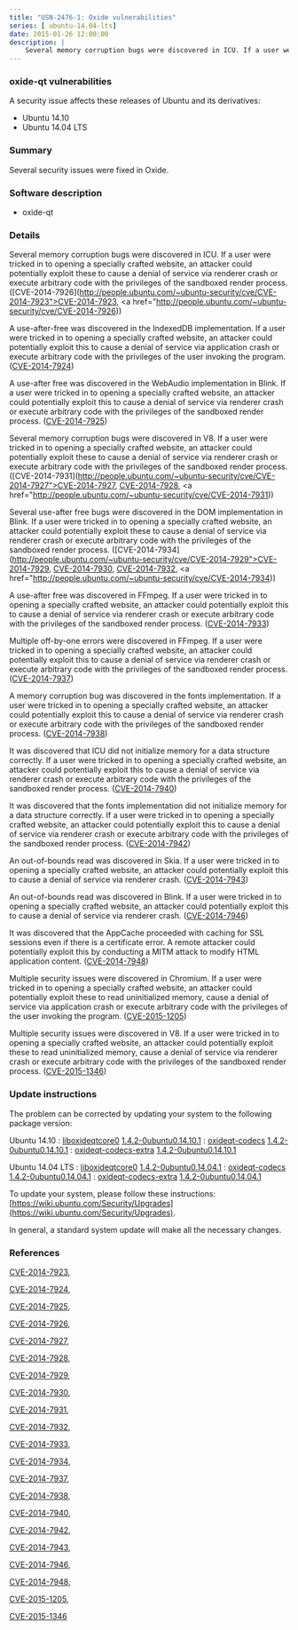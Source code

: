 ```yaml
---
title: "USN-2476-1: Oxide vulnerabilities"
series: [ ubuntu-14.04-lts]
date: 2015-01-26 12:00:00
description: |
    Several memory corruption bugs were discovered in ICU. If a user were tricked in to opening a specially crafted website, an attacker could potentially exploit these to cause a denial of service via renderer crash or execute arbitrary code with the privileges of the sandboxed render process. ([CVE-2014-7926](http://people.ubuntu.com/~ubuntu-security/cve/CVE-2014-7923">CVE-2014-7923</a>, <a href="http://people.ubuntu.com/~ubuntu-security/cve/CVE-2014-7926))
--- 
```

 
 


### oxide-qt vulnerabilities

A security issue affects these releases of Ubuntu and its derivatives:

* Ubuntu 14.10
* Ubuntu 14.04 LTS

### Summary

Several security issues were fixed in Oxide. 

### Software description

* oxide-qt 

### Details

Several memory corruption bugs were discovered in ICU. If a user were tricked in to opening a specially crafted website, an attacker could potentially exploit these to cause a denial of service via renderer crash or execute arbitrary code with the privileges of the sandboxed render process. ([CVE-2014-7926](http://people.ubuntu.com/~ubuntu-security/cve/CVE-2014-7923">CVE-2014-7923</a>, <a href="http://people.ubuntu.com/~ubuntu-security/cve/CVE-2014-7926))

A use-after-free was discovered in the IndexedDB implementation. If a user were tricked in to opening a specially crafted website, an attacker could potentially exploit this to cause a denial of service via application crash or execute arbitrary code with the privileges of the user invoking the program. ([CVE-2014-7924](http://people.ubuntu.com/~ubuntu-security/cve/CVE-2014-7924))

A use-after free was discovered in the WebAudio implementation in Blink. If a user were tricked in to opening a specially crafted website, an attacker could potentially exploit this to cause a denial of service via renderer crash or execute arbitrary code with the privileges of the sandboxed render process. ([CVE-2014-7925](http://people.ubuntu.com/~ubuntu-security/cve/CVE-2014-7925))

Several memory corruption bugs were discovered in V8. If a user were tricked in to opening a specially crafted website, an attacker could potentially exploit these to cause a denial of service via renderer crash or execute arbitrary code with the privileges of the sandboxed render process. ([CVE-2014-7931](http://people.ubuntu.com/~ubuntu-security/cve/CVE-2014-7927">CVE-2014-7927</a>, <a href="http://people.ubuntu.com/~ubuntu-security/cve/CVE-2014-7928">CVE-2014-7928</a>, <a href="http://people.ubuntu.com/~ubuntu-security/cve/CVE-2014-7931))

Several use-after free bugs were discovered in the DOM implementation in Blink. If a user were tricked in to opening a specially crafted website, an attacker could potentially exploit these to cause a denial of service via renderer crash or execute arbitrary code with the privileges of the sandboxed render process. ([CVE-2014-7934](http://people.ubuntu.com/~ubuntu-security/cve/CVE-2014-7929">CVE-2014-7929</a>, <a href="http://people.ubuntu.com/~ubuntu-security/cve/CVE-2014-7930">CVE-2014-7930</a>, <a href="http://people.ubuntu.com/~ubuntu-security/cve/CVE-2014-7932">CVE-2014-7932</a>, <a href="http://people.ubuntu.com/~ubuntu-security/cve/CVE-2014-7934))

A use-after free was discovered in FFmpeg. If a user were tricked in to opening a specially crafted website, an attacker could potentially exploit this to cause a denial of service via renderer crash or execute arbitrary code with the privileges of the sandboxed render process. ([CVE-2014-7933](http://people.ubuntu.com/~ubuntu-security/cve/CVE-2014-7933))

Multiple off-by-one errors were discovered in FFmpeg. If a user were tricked in to opening a specially crafted website, an attacker could potentially exploit this to cause a denial of service via renderer crash or execute arbitrary code with the privileges of the sandboxed render process. ([CVE-2014-7937](http://people.ubuntu.com/~ubuntu-security/cve/CVE-2014-7937))

A memory corruption bug was discovered in the fonts implementation. If a user were tricked in to opening a specially crafted website, an attacker could potentially exploit this to cause a denial of service via renderer crash or execute arbitrary code with the privileges of the sandboxed render process. ([CVE-2014-7938](http://people.ubuntu.com/~ubuntu-security/cve/CVE-2014-7938))

It was discovered that ICU did not initialize memory for a data structure correctly. If a user were tricked in to opening a specially crafted website, an attacker could potentially exploit this to cause a denial of service via renderer crash or execute arbitrary code with the privileges of the sandboxed render process. ([CVE-2014-7940](http://people.ubuntu.com/~ubuntu-security/cve/CVE-2014-7940))

It was discovered that the fonts implementation did not initialize memory for a data structure correctly. If a user were tricked in to opening a specially crafted website, an attacker could potentially exploit this to cause a denial of service via renderer crash or execute arbitrary code with the privileges of the sandboxed render process. ([CVE-2014-7942](http://people.ubuntu.com/~ubuntu-security/cve/CVE-2014-7942))

An out-of-bounds read was discovered in Skia. If a user were tricked in to opening a specially crafted website, an attacker could potentially exploit this to cause a denial of service via renderer crash. ([CVE-2014-7943](http://people.ubuntu.com/~ubuntu-security/cve/CVE-2014-7943))

An out-of-bounds read was discovered in Blink. If a user were tricked in to opening a specially crafted website, an attacker could potentially exploit this to cause a denial of service via renderer crash. ([CVE-2014-7946](http://people.ubuntu.com/~ubuntu-security/cve/CVE-2014-7946))

It was discovered that the AppCache proceeded with caching for SSL sessions even if there is a certificate error. A remote attacker could potentially exploit this by conducting a MITM attack to modify HTML application content. ([CVE-2014-7948](http://people.ubuntu.com/~ubuntu-security/cve/CVE-2014-7948))

Multiple security issues were discovered in Chromium. If a user were tricked in to opening a specially crafted website, an attacker could potentially exploit these to read uninitialized memory, cause a denial of service via application crash or execute arbitrary code with the privileges of the user invoking the program. ([CVE-2015-1205](http://people.ubuntu.com/~ubuntu-security/cve/CVE-2015-1205))

Multiple security issues were discovered in V8. If a user were tricked in to opening a specially crafted website, an attacker could potentially exploit these to read uninitialized memory, cause a denial of service via renderer crash or execute arbitrary code with the privileges of the sandboxed render process. ([CVE-2015-1346](http://people.ubuntu.com/~ubuntu-security/cve/CVE-2015-1346)) 

### Update instructions

The problem can be corrected by updating your system to the following package version:

Ubuntu 14.10
 : [liboxideqtcore0](https://launchpad.net/ubuntu/+source/oxide-qt) <span> [1.4.2-0ubuntu0.14.10.1](https://launchpad.net/ubuntu/+source/oxide-qt/1.4.2-0ubuntu0.14.10.1) </span> 
 : [oxideqt-codecs](https://launchpad.net/ubuntu/+source/oxide-qt) <span> [1.4.2-0ubuntu0.14.10.1](https://launchpad.net/ubuntu/+source/oxide-qt/1.4.2-0ubuntu0.14.10.1) </span> 
 : [oxideqt-codecs-extra](https://launchpad.net/ubuntu/+source/oxide-qt) <span> [1.4.2-0ubuntu0.14.10.1](https://launchpad.net/ubuntu/+source/oxide-qt/1.4.2-0ubuntu0.14.10.1) </span> 

Ubuntu 14.04 LTS
 : [liboxideqtcore0](https://launchpad.net/ubuntu/+source/oxide-qt) <span> [1.4.2-0ubuntu0.14.04.1](https://launchpad.net/ubuntu/+source/oxide-qt/1.4.2-0ubuntu0.14.04.1) </span> 
 : [oxideqt-codecs](https://launchpad.net/ubuntu/+source/oxide-qt) <span> [1.4.2-0ubuntu0.14.04.1](https://launchpad.net/ubuntu/+source/oxide-qt/1.4.2-0ubuntu0.14.04.1) </span> 
 : [oxideqt-codecs-extra](https://launchpad.net/ubuntu/+source/oxide-qt) <span> [1.4.2-0ubuntu0.14.04.1](https://launchpad.net/ubuntu/+source/oxide-qt/1.4.2-0ubuntu0.14.04.1) </span> 

To update your system, please follow these instructions: [https://wiki.ubuntu.com/Security/Upgrades](https://wiki.ubuntu.com/Security/Upgrades).

In general, a standard system update will make all the necessary changes. 

### References

 
 [CVE-2014-7923](http://people.ubuntu.com/~ubuntu-security/cve/CVE-2014-7923), 

 [CVE-2014-7924](http://people.ubuntu.com/~ubuntu-security/cve/CVE-2014-7924), 

 [CVE-2014-7925](http://people.ubuntu.com/~ubuntu-security/cve/CVE-2014-7925), 

 [CVE-2014-7926](http://people.ubuntu.com/~ubuntu-security/cve/CVE-2014-7926), 

 [CVE-2014-7927](http://people.ubuntu.com/~ubuntu-security/cve/CVE-2014-7927), 

 [CVE-2014-7928](http://people.ubuntu.com/~ubuntu-security/cve/CVE-2014-7928), 

 [CVE-2014-7929](http://people.ubuntu.com/~ubuntu-security/cve/CVE-2014-7929), 

 [CVE-2014-7930](http://people.ubuntu.com/~ubuntu-security/cve/CVE-2014-7930), 

 [CVE-2014-7931](http://people.ubuntu.com/~ubuntu-security/cve/CVE-2014-7931), 

 [CVE-2014-7932](http://people.ubuntu.com/~ubuntu-security/cve/CVE-2014-7932), 

 [CVE-2014-7933](http://people.ubuntu.com/~ubuntu-security/cve/CVE-2014-7933), 

 [CVE-2014-7934](http://people.ubuntu.com/~ubuntu-security/cve/CVE-2014-7934), 

 [CVE-2014-7937](http://people.ubuntu.com/~ubuntu-security/cve/CVE-2014-7937), 

 [CVE-2014-7938](http://people.ubuntu.com/~ubuntu-security/cve/CVE-2014-7938), 

 [CVE-2014-7940](http://people.ubuntu.com/~ubuntu-security/cve/CVE-2014-7940), 

 [CVE-2014-7942](http://people.ubuntu.com/~ubuntu-security/cve/CVE-2014-7942), 

 [CVE-2014-7943](http://people.ubuntu.com/~ubuntu-security/cve/CVE-2014-7943), 

 [CVE-2014-7946](http://people.ubuntu.com/~ubuntu-security/cve/CVE-2014-7946), 

 [CVE-2014-7948](http://people.ubuntu.com/~ubuntu-security/cve/CVE-2014-7948), 

 [CVE-2015-1205](http://people.ubuntu.com/~ubuntu-security/cve/CVE-2015-1205), 

 [CVE-2015-1346](http://people.ubuntu.com/~ubuntu-security/cve/CVE-2015-1346)
 

